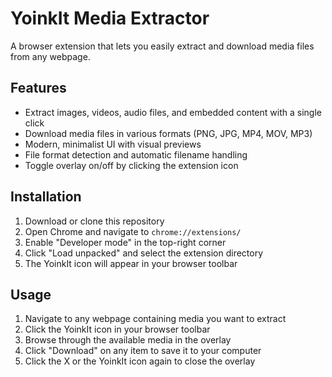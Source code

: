 # YoinkIt Media Extractor

A browser extension that lets you easily extract and download media files from any webpage.

## Features

- Extract images, videos, audio files, and embedded content with a single click
- Download media files in various formats (PNG, JPG, MP4, MOV, MP3)
- Modern, minimalist UI with visual previews
- File format detection and automatic filename handling
- Toggle overlay on/off by clicking the extension icon

## Installation

1. Download or clone this repository
2. Open Chrome and navigate to `chrome://extensions/`
3. Enable "Developer mode" in the top-right corner
4. Click "Load unpacked" and select the extension directory
5. The YoinkIt icon will appear in your browser toolbar

## Usage

1. Navigate to any webpage containing media you want to extract
2. Click the YoinkIt icon in your browser toolbar
3. Browse through the available media in the overlay
4. Click "Download" on any item to save it to your computer
5. Click the X or the YoinkIt icon again to close the overlay

